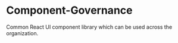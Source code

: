 # Component-Governance
Common React UI component library which can be used across the organization.
